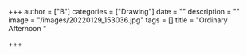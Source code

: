 +++
author = ["B"]
categories = ["Drawing"]
date = ""
description = ""
image = "/images/20220129_153036.jpg"
tags = []
title = "Ordinary Afternoon "

+++
